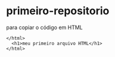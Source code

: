 # primeiro-repositorio

para copiar o código em HTML 
```
</html>
  <h1>meu primeiro arquivo HTML</h1> 
</html>
```
